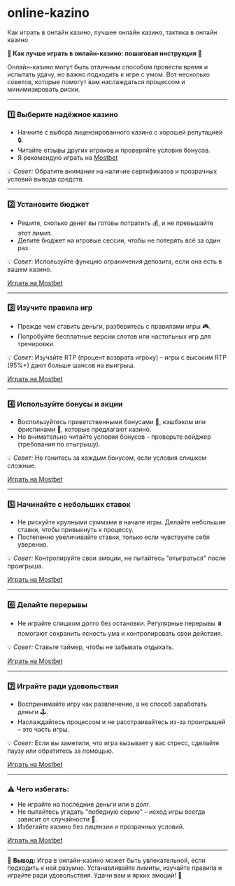 # online-kazino
Как играть в онлайн казино, лучшее онлайн казино, тактика в онлайн казино

**🎰 Как лучше играть в онлайн-казино: пошаговая инструкция 🎲**  

Онлайн-казино могут быть отличным способом провести время и испытать удачу, но важно подходить к игре с умом. Вот несколько советов, которые помогут вам наслаждаться процессом и минимизировать риски.  

---

### 1️⃣ **Выберите надёжное казино**  
- Начните с выбора лицензированного казино с хорошей репутацией 🔒.  
- Читайте отзывы других игроков и проверяйте условия бонусов.  
- Я рекомендую играть на [Mostbet](https://xf38lo22j1y0ihymst.com/Yh7F)

💡 *Совет:* Обратите внимание на наличие сертификатов и прозрачных условий вывода средств.  

---

### 2️⃣ **Установите бюджет**  
- Решите, сколько денег вы готовы потратить 💰, и не превышайте этот лимит.  
- Делите бюджет на игровые сессии, чтобы не потерять всё за один раз.  

💡 *Совет:* Используйте функцию ограничения депозита, если она есть в вашем казино.  

[Играть на Mostbet](https://xf38lo22j1y0ihymst.com/Yh7F)

---

### 3️⃣ **Изучите правила игр**  
- Прежде чем ставить деньги, разберитесь с правилами игры 🎮.  
- Попробуйте бесплатные версии слотов или настольных игр для тренировки.  

💡 *Совет:* Изучайте RTP (процент возврата игроку) – игры с высоким RTP (95%+) дают больше шансов на выигрыш.  

[Играть на Mostbet](https://xf38lo22j1y0ihymst.com/Yh7F)

---

### 4️⃣ **Используйте бонусы и акции**  
- Воспользуйтесь приветственными бонусами 💎, кэшбэком или фриспинами 🎁, которые предлагают казино.  
- Но внимательно читайте условия бонусов – проверьте вейджер (требования по отыгрышу).  

💡 *Совет:* Не гонитесь за каждым бонусом, если условия слишком сложные.  

[Играть на Mostbet](https://xf38lo22j1y0ihymst.com/Yh7F)

---

### 5️⃣ **Начинайте с небольших ставок**  
- Не рискуйте крупными суммами в начале игры. Делайте небольшие ставки, чтобы привыкнуть к процессу.  
- Постепенно увеличивайте ставки, только если чувствуете себя уверенно.  

💡 *Совет:* Контролируйте свои эмоции, не пытайтесь "отыграться" после проигрыша.  

[Играть на Mostbet](https://xf38lo22j1y0ihymst.com/Yh7F)

---

### 6️⃣ **Делайте перерывы**  
- Не играйте слишком долго без остановки. Регулярные перерывы ⏸️ помогают сохранить ясность ума и контролировать свои действия.  

💡 *Совет:* Ставьте таймер, чтобы не забывать отдыхать.  

[Играть на Mostbet](https://xf38lo22j1y0ihymst.com/Yh7F)

---

### 7️⃣ **Играйте ради удовольствия**  
- Воспринимайте игру как развлечение, а не способ заработать деньги 🕹️.  
- Наслаждайтесь процессом и не расстраивайтесь из-за проигрышей – это часть игры.  

💡 *Совет:* Если вы заметили, что игра вызывает у вас стресс, сделайте паузу или обратитесь за помощью.  

[Играть на Mostbet](https://xf38lo22j1y0ihymst.com/Yh7F)

---

### ⚠️ **Чего избегать:**  
- Не играйте на последние деньги или в долг.  
- Не пытайтесь угадать "победную серию" – исход игры всегда зависит от случайности 🎲.  
- Избегайте казино без лицензии и прозрачных условий.  

[Играть на Mostbet](https://xf38lo22j1y0ihymst.com/Yh7F)

---

🎉 **Вывод:** Игра в онлайн-казино может быть увлекательной, если подходить к ней разумно. Устанавливайте лимиты, изучайте правила и играйте ради удовольствия. Удачи вам и ярких эмоций! 🚀  
